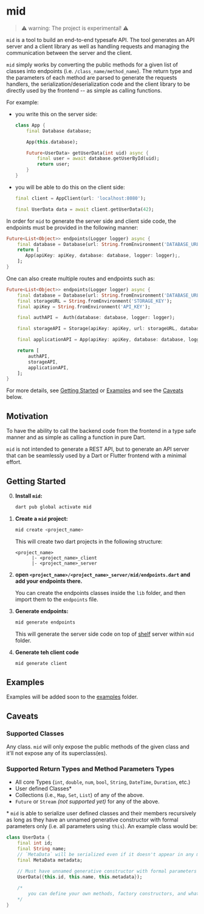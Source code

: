 # mid 

> ⚠️ warning: The project is experimental! ⚠️

`mid` is a tool to build an end-to-end typesafe API. The tool generates an API server and a client library as well as handling requests and managing the communication between the server and the client. 

`mid` simply works by converting the public methods for a given list of classes into endpoints (i.e. `/class_name/method_name`). The return type and the parameters of each method are parsed to generate the requests handlers, the serialization/deserialization code and the client library to be directly used by the frontend -- as simple as calling functions.


For example:

- you write this on the server side:
    ```dart
    class App {
        final Database database;

        App(this.database);

        Future<UserData> getUserData(int uid) async {
            final user = await database.getUserById(uid);
            return user;
        }
    }
    ```

- you will be able to do this on the client side:

    ```dart
    final client = AppClient(url: 'localhost:8080');

    final UserData data = await client.getUserData(42); 
    ```


In order for `mid` to generate the server side and client side code, the endpoints must be provided in the following manner:


```dart
Future<List<Object>> endpoints(Logger logger) async {
    final database = Database(url: String.fromEnvironment('DATABASE_URL'));
    return [
       App(apiKey: apiKey, database: database, logger: logger);,
    ];
}
```

One can also create multiple routes and endpoints such as:


```dart
Future<List<Object>> endpoints(Logger logger) async {
    final database = Database(url: String.fromEnvironment('DATABASE_URL'));
    final storageURL = String.fromEnvironment('STORAGE_KEY');
    final apiKey = String.fromEnvironment('API_KEY');

    final authAPI =  Auth(database: database, logger: logger);

    final storageAPI = Storage(apiKey: apiKey, url: storageURL, database: database, logger: logger);

    final applicationAPI = App(apiKey: apiKey, database: database, logger: logger);

    return [
        authAPI,
        storageAPI,
        applicationAPI,
    ];
}
```


For more details, see [Getting Started](#getting-started) or [Examples](#examples) and see the [Caveats](#caveats) below.


## Motivation

To have the ability to call the backend code from the frontend in a type safe manner and as simple as calling a function in pure Dart. 

`mid` is not intended to generate a REST API, but to generate an API server that can be seamlessly used by a Dart or Flutter frontend with a minimal effort. 

## Getting Started

0. **Install `mid`:**
      ```sh
      dart pub global activate mid
      ```

1. **Create a `mid`  project:**
      ```sh
      mid create <project_name>
      ```
      This will create two dart projects in the following structure:
      ```
      <project_name>
            |- <project_name>_client
            |- <project_name>_server
      ```

  2. **open `<project_name>/<project_name>_server/mid/endpoints.dart` and add your endpoints there.**
  
      You can create the endpoints classes inside the `lib` folder, and then import them to the `endpoints` file. 

  3. **Generate endpoints:**

      ```sh
      mid generate endpoints 
      ```

      This will generate the server side code on top of [shelf](https://pub.dev/packages/shelf) server within `mid` folder. 

  4. **Generate teh client code**

      ```sh
      mid generate client 
      ```



## Examples 

Examples will be added soon to the [examples](/examples/) folder. 


## Caveats 

### Supported Classes
Any class. `mid` will only expose the public methods of the given class and it'll not expose any of its superclass(es).

### Supported Return Types and Method Parameters Types 

- All core Types (`int`, `double`, `num`, `bool`, `String`, `DateTime`, `Duration`, etc.)
- User defined Classes\*
- Collections (i.e., `Map`, `Set`, `List`) of any of the above.
- `Future` or `Stream` _(not supported yet)_ for any of the above. 

\* `mid` is able to serialize user defined classes and their members recursively as long as they have an unnamed generative constructor with formal parameters only (i.e. all parameters using `this`). An example class would be:

```dart
class UserData {
    final int id;
    final String name;
    // `MetaData` will be serialized even if it doesn't appear in any method return type or parameters types
    final MetaData metadata; 
    
    // Must have unnamed generative constructor with formal parameters (i.e. using `this`). 
    UserData({this.id, this.name, this.metadata});  

    /* 
        you can define your own methods, factory constructors, and whatnot 
    */
}

```




<!-- 

## Roadmap 

[ ] API versioning and Preventing Unintended Breaking Changes

Disscusion: the idea here is to track methods return types and parameters so they do not break the api for apps, especially the one running an older version.
For instance, adding a new required parameter to a method or changing the name of a parameter can break the api for existing apps. `mid` should keep track of API changes somehow and warn the user when such a change occurs. This could be done by storing the generated APIs in some sort of a database and whenever `mid generate endpoints` is called, `mid` would compare the newly generated API with the previous one and present the user with appropriate warning. 


if @serverOnly is supported for serializable class members, add the following caveat:

When a `Type` is used in a return statement as well as an argument, any member annotated with `@serverOnly` must be optional (i.e. either nullable or with a default value).
```dart 
Future<User> getUserData() {/* */}
Future<void> updateUserData(User user) {/* */}

class User {
    final int id;
    final String name;

    @serverOnly
    final bool isBanned; // <~~ must be optional or nullable 
}
```

The main reason is that when a client invoke `updateUserData`, it'll be impossible to instantiate `User` without a value for `isBanned` since the data coming from the client wouldn't have a value for it. That's because when `User` is generated for the client, it wouldn't have `isBanned` field due to the `@serverOnly` annotation. 

note: 
    - idea 1: I think it's possible to have a lint rule for that (warning: isBanned must have a default value or be nullable)
    - idea 2: change `@serverOnly` so that it accepts an argument of `default value`

 -->


 <!-- 
 about generated code:
 The code generated by `mid` is intended to be human-readable, tho it's quite redundant. In other words, `mid` does not generate any magic code -- it removes the heavylifting of writing the same code repeatedly in both server and client. 

  -->


  <!-- 
  caching:

  cache response for functions where input is the same. On the server, the user may add an annotation such as @Cachable(duration: ....) (also added as headers on http request)
  the args can be hashd as a key for the cache. 
   -->



<!-- 

To Generate coverage:

- run in root project:
    dart test --coverage="coverage"  
- then:
    format_coverage --lcov --in=coverage --out=coverage/coverage.lcov  --report-on=lib
- then:
    genhtml coverage/coverage.lcov -o coverage/html  
- then open it:
    open coverage/html/index.html 
-->